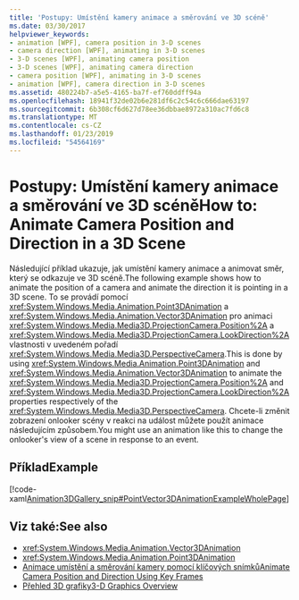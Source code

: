 ```yaml
---
title: 'Postupy: Umístění kamery animace a směrování ve 3D scéně'
ms.date: 03/30/2017
helpviewer_keywords:
- animation [WPF], camera position in 3-D scenes
- camera direction [WPF], animating in 3-D scenes
- 3-D scenes [WPF], animating camera position
- 3-D scenes [WPF], animating camera direction
- camera position [WPF], animating in 3-D scenes
- animation [WPF], camera direction in 3-D scenes
ms.assetid: 480224b7-a5e5-4165-ba7f-ef760ddff94a
ms.openlocfilehash: 18941f32de02b6e281df6c2c54c6c666dae63197
ms.sourcegitcommit: 6b308cf6d627d78ee36dbbae8972a310ac7fd6c8
ms.translationtype: MT
ms.contentlocale: cs-CZ
ms.lasthandoff: 01/23/2019
ms.locfileid: "54564169"
---
```

# <a name="how-to-animate-camera-position-and-direction-in-a-3d-scene"></a><span data-ttu-id="a3f7e-102">Postupy: Umístění kamery animace a směrování ve 3D scéně</span><span class="sxs-lookup"><span data-stu-id="a3f7e-102">How to: Animate Camera Position and Direction in a 3D Scene</span></span>
<span data-ttu-id="a3f7e-103">Následující příklad ukazuje, jak umístění kamery animace a animovat směr, který se odkazuje ve 3D scéně.</span><span class="sxs-lookup"><span data-stu-id="a3f7e-103">The following example shows how to animate the position of a camera and animate the direction it is pointing in a 3D scene.</span></span> <span data-ttu-id="a3f7e-104">To se provádí pomocí <xref:System.Windows.Media.Animation.Point3DAnimation> a <xref:System.Windows.Media.Animation.Vector3DAnimation> pro animaci <xref:System.Windows.Media.Media3D.ProjectionCamera.Position%2A> a <xref:System.Windows.Media.Media3D.ProjectionCamera.LookDirection%2A> vlastnosti v uvedeném pořadí <xref:System.Windows.Media.Media3D.PerspectiveCamera>.</span><span class="sxs-lookup"><span data-stu-id="a3f7e-104">This is done by using <xref:System.Windows.Media.Animation.Point3DAnimation> and <xref:System.Windows.Media.Animation.Vector3DAnimation> to animate the <xref:System.Windows.Media.Media3D.ProjectionCamera.Position%2A> and <xref:System.Windows.Media.Media3D.ProjectionCamera.LookDirection%2A> properties respectively of the <xref:System.Windows.Media.Media3D.PerspectiveCamera>.</span></span> <span data-ttu-id="a3f7e-105">Chcete-li změnit zobrazení onlooker scény v reakci na událost můžete použít animace následujícím způsobem.</span><span class="sxs-lookup"><span data-stu-id="a3f7e-105">You might use an animation like this to change the onlooker's view of a scene in response to an event.</span></span>  
  
## <a name="example"></a><span data-ttu-id="a3f7e-106">Příklad</span><span class="sxs-lookup"><span data-stu-id="a3f7e-106">Example</span></span>  
 [!code-xaml[Animation3DGallery_snip#PointVector3DAnimationExampleWholePage](../../../../samples/snippets/csharp/VS_Snippets_Wpf/Animation3DGallery_snip/CS/PointVector3DAnimationExample.xaml#pointvector3danimationexamplewholepage)]  
  
## <a name="see-also"></a><span data-ttu-id="a3f7e-107">Viz také:</span><span class="sxs-lookup"><span data-stu-id="a3f7e-107">See also</span></span>
- <xref:System.Windows.Media.Animation.Vector3DAnimation>
- <xref:System.Windows.Media.Animation.Point3DAnimation>
- [<span data-ttu-id="a3f7e-108">Animace umístění a směrování kamery pomocí klíčových snímků</span><span class="sxs-lookup"><span data-stu-id="a3f7e-108">Animate Camera Position and Direction Using Key Frames</span></span>](../../../../docs/framework/wpf/graphics-multimedia/how-to-animate-camera-position-and-direction-using-key-frames.md)
- [<span data-ttu-id="a3f7e-109">Přehled 3D grafiky</span><span class="sxs-lookup"><span data-stu-id="a3f7e-109">3-D Graphics Overview</span></span>](../../../../docs/framework/wpf/graphics-multimedia/3-d-graphics-overview.md)
